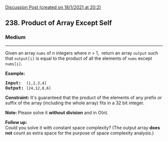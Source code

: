 [Discussion Post (created on 18/1/2021 at 20:2)](https://leetcode.com/problems/product-of-array-except-self/solution/)  
<h2>238. Product of Array Except Self</h2><h3>Medium</h3><hr><div><p>Given an array <code>nums</code> of <em>n</em> integers where <em>n</em> &gt; 1, &nbsp;return an array <code>output</code> such that <code>output[i]</code> is equal to the product of all the elements of <code>nums</code> except <code>nums[i]</code>.</p>

<p><b>Example:</b></p>

<pre><b>Input:</b>  <code>[1,2,3,4]</code>
<b>Output:</b> <code>[24,12,8,6]</code>
</pre>

<p><strong>Constraint:</strong>&nbsp;It's guaranteed that the product of the elements of any prefix or suffix of the array (including the whole array) fits in a 32 bit integer.</p>

<p><strong>Note: </strong>Please solve it <strong>without division</strong> and in O(<em>n</em>).</p>

<p><strong>Follow up:</strong><br>
Could you solve it with constant space complexity? (The output array <strong>does not</strong> count as extra space for the purpose of space complexity analysis.)</p>
</div>